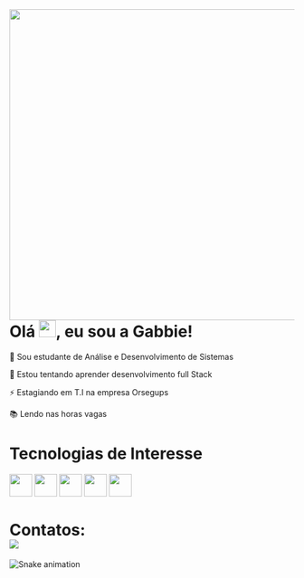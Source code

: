 
<img align="right" height="550" src="https://user-images.githubusercontent.com/117361604/199835516-46fbcabd-560d-4fd5-8df3-a6042c3eac7f.gif" />
<h1 align="left">Olá <img src="https://raw.githubusercontent.com/kaueMarques/kaueMarques/master/hi.gif" height="30px">, eu sou a Gabbie!</h1>

🌱 Sou estudante de Análise e Desenvolvimento de Sistemas

🔭 Estou tentando aprender desenvolvimento full Stack

⚡ Estagiando em T.I na empresa Orsegups

📚 Lendo nas horas vagas


# Tecnologias de Interesse
<img src="https://cdn.jsdelivr.net/gh/devicons/devicon/icons/python/python-plain-wordmark.svg" width="40" height="40"/> <img src="https://cdn.jsdelivr.net/gh/devicons/devicon/icons/arduino/arduino-original-wordmark.svg" width="40" height="40"/> <img src="https://cdn.jsdelivr.net/gh/devicons/devicon/icons/java/java-original-wordmark.svg" width="40" height="40"/> <img src="https://cdn.jsdelivr.net/gh/devicons/devicon/icons/javascript/javascript-plain.svg" width="40" height="40"/> <img src="https://cdn.jsdelivr.net/gh/devicons/devicon/icons/mysql/mysql-original-wordmark.svg" width="40" height="40"/>


# Contatos:<div><a href="https://www.linkedin.com/in/gabriela-zanon-dos-santos-28638a204" target="_blank"><img src="https://img.shields.io/badge/-LinkedIn-%230077B5?style=for-the-badge&logo=linkedin&logoColor=white" target="_blank"></a>   </div>

![Snake animation](https://github.com/gabbiezs/gabbiezs/blob/output/github-contribution-grid-snake.svg)

